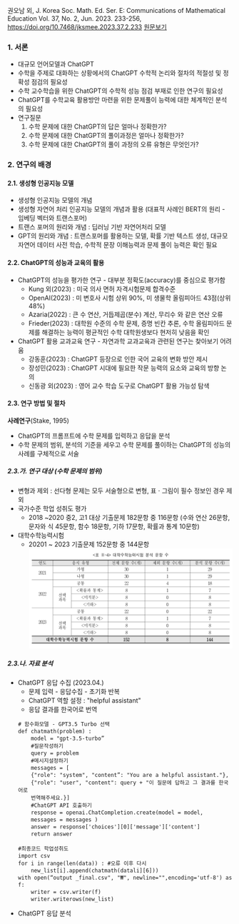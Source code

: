 권오남 외, J. Korea Soc. Math. Ed. Ser. E: Communications of Mathematical Education Vol. 37, No. 2, Jun. 2023. 233-256, https://doi.org/10.7468/jksmee.2023.37.2.233
[원문보기](attachments/KCI_FI002975707.pdf)
### 1. 서론
* 대규모 언어모델과 ChatGPT
* 수학을 주제로 대화하는 상황에서의 ChatGPT 수학적 논리와 절차의 적절성 및 정확성 점검의 필요성
* 수학 교수학습을 위한 ChatGPT의 수학적 성능 점검 부재로 인한 연구의 필요성
* ChatGPT를 수학교육 활용방안 마련을 위한 문제풀이 능력에 대한 체계적인 분석의 필요성
* 연구질문
	1. 수학 문제에 대한 ChatGPT의 답은 얼마나 정확한가?
	2. 수학 문제에 대한 ChatGPT의 풀이과정은 얼마나 정확한가?
	3. 수학 문제에 대한 ChatGPT의 풀이 과정의 오류 유형은 무엇인가?
###  2. 연구의 배경
#### 2.1. 생성형 인공지능 모델
* 생성형 인공지능 모델의 개념 
* 생성형 자연어 처리 인공지능 모델의 개념과 활용 (대표적 사례인 BERT의 원리 - 임베딩 벡터와 트랜스포머)
* 트랜스 포머의 원리와 개념 : 딥러닝 기반 자연어처리 모델
* GPT의 원리와 개념 : 트랜스포머를 활용하는 모델, 확률 기반 텍스트 생성, 대규모 자연어 데이터 사전 학습, 수학적 문장 이해능력과 문제 풀이 능력은 확인 필요
#### 2.2. ChatGPT의 성능과 교육의 활용
* ChatGPT의 성능을 평가한 연구  - 대부분 정확도(accuracy)를 중심으로 평가함
	* Kung 외(2023) : 미국 의사 면허 자격시험문제 합격수준
	* OpenAI(2023) : 미 변호사 시험 상위 90%, 미 생물학 올림피아드 43점(상위 48%)
	* Azaria(2022) : 큰 수 연산, 거듭제곱(분수) 계산, 무리수 와 같은 연산 오류
	* Frieder(2023) : 대학원 수준의 수학 문제, 증명 빈칸 추론, 수학 올림피아드 문제를 해결하는 능력이 평균적인 수학 대학원생보다 현저히 낮음을 확인
* ChatGPT 활용 교과교육 연구 - 자연과학 교과교육과 관련된 연구는 찾아보기 어려움
	* 강동훈(2023) : ChatGPT 등장으로 인한 국어 교육의 변화 방안 제시 
	* 장성민(2023) : ChatGPT 시대에 필요한 작문 능력의 요소와 교육의 방향 논의
	* 신동광 외(2023) : 영어 교수 학습 도구로 ChatGPT 활용 가능성 탐색
#### 2.3. 연구 방법 및 절차
**사례연구**(Stake, 1995)
* ChatGPT의 프롬프트에 수학 문제를 입력하고 응답을 분석
* 수학 문제의 범위, 분석의 기준을 세우고 수학 문제를 풀이하는 ChatGPT의 성능의 사례를 구체적으로 서술
##### 2.3.가. 연구 대상 (수학 문제의 범위) 
* 변형과 제외 : 선다형 문제는 모두 서술형으로 변형, 표 $\cdot$ 그림이 필수 정보인 경우 제외
* 국가수준 학업 성취도 평가
	* 2018 ~2020 중2, 고1 대상 기출문제 182문항 중 116문항 (수와 연산 26문항, 문자와 식 45문항, 함수 18문항, 기하 17문항, 확률과 통계 10문항)
* 대학수학능력시험 
	* 20201 ~ 2023 기출문제 152문항 중 144문항
	![](attachments/Pasted%20image%2020240417172629.png)

##### 2.3.나. 자료 분석
* ChatGPT 응답 수집 (2023.04.)
	* 문제 입력 - 응답수집 - 초기화 반복
	* ChatGPT 역할 설정 : "helpful assistant"
	* 응답 결과를 한국어로 번역
	```
	# 함수화모델 - GPT3.5 Turbo 선택 
	def chatmath(problem) :
		model = "gpt-3.5-turbo” 
		#질문작성하기  
		query = problem
		#메시지설정하기 
		messages = [
		{"role": "system", "content”: "You are a helpful assistant."},
		{"role": "user", "content": query + "이 질문에 답하고 그 결과를 한국어로 
		번역해주세요.}]
		#ChatGPT API 호출하기
		response = openai.ChatCompletion.create(model = model,
		messages = messages )  
		answer = response['choices'][0]['message']['content']
		return answer
	
	#최종코드 학업성취도  
	import csv  
	for i in range(len(data)) : #오류 이후 다시
		new_list[i].append(chatmath(datali][6]))  
	with open(“output _final.csv", "₩", newline="",encoding='utf-8') as f:
		writer = csv.writer(f)
		writer.writerows(new_list)
	```
* ChatGPT 응답 분석